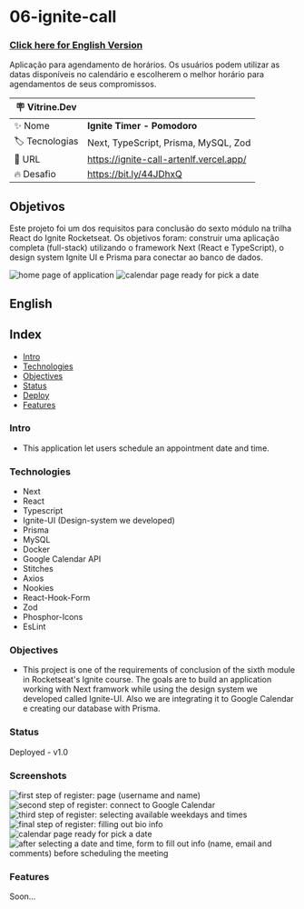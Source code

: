 # 06-ignite-call


### [Click here for English Version](#English)

Aplicação para agendamento de horários. Os usuários podem utilizar as datas disponíveis no calendário e escolherem o melhor horário para agendamentos de seus compromissos.

| :placard: Vitrine.Dev |     |
| -------------  | --- |
| :sparkles: Nome        | **Ignite Timer - Pomodoro**
| :label: Tecnologias | Next, TypeScript, Prisma, MySQL, Zod
| :rocket: URL         | https://ignite-call-artenlf.vercel.app/
| :fire: Desafio     | https://bit.ly/44JDhxQ

## Objetivos
Este projeto foi um dos requisitos para conclusão do sexto módulo na trilha React do Ignite Rocketseat. Os objetivos foram: construir uma aplicação completa (full-stack) utilizando o framework Next (React e TypeScript), o design system Ignite UI e Prisma para conectar ao banco de dados.  

![home page of application](https://github.com/artenlf/github-blog/blob/main/public/screenshots/cover.png#vitrinedev)
![calendar page ready for pick a date](https://github.com/artenlf/github-blog/blob/main/public/screenshots/01.png)


## English

## Index

- [Intro](#Intro)
- [Technologies](#Technologies)
- [Objectives](#Objectives)
- [Status](#Status)
- [Deploy](#Deploy)
- [Features](#Features)

### Intro

- This application let users schedule an appointment date and time.

### Technologies

- Next
- React
- Typescript
- Ignite-UI (Design-system we developed)
- Prisma
- MySQL
- Docker
- Google Calendar API
- Stitches
- Axios
- Nookies
- React-Hook-Form
- Zod
- Phosphor-Icons
- EsLint

### Objectives

- This project is one of the requirements of conclusion of the sixth module in Rocketseat's Ignite course. The goals are to build an application working with Next framwork while using the design system we developed called Ignite-UI. Also we are integrating it to Google Calendar e creating our database with Prisma.

### Status

Deployed - v1.0

### Screenshots

![first step of register: page (username and name)](https://github.com/artenlf/github-blog/blob/main/public/screenshots/02.png)
![second step of register: connect to Google Calendar](https://github.com/artenlf/github-blog/blob/main/public/screenshots/03.png)
![third step of register: selecting available weekdays and times](https://github.com/artenlf/github-blog/blob/main/public/screenshots/04.png)
![final step of register: filling out bio info](https://github.com/artenlf/github-blog/blob/main/public/screenshots/05.png)
![calendar page ready for pick a date](https://github.com/artenlf/github-blog/blob/main/public/screenshots/06.png)
![after selecting a date and time, form to fill out info (name, email and comments) before scheduling the meeting](https://github.com/artenlf/github-blog/blob/main/public/screenshots/07.png)


### Features

Soon...